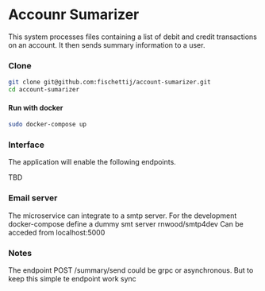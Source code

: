 # Accounr Sumarizer

This system processes files containing a list of debit and credit transactions on an account. It then sends summary information to a user.

### Clone

```bash
git clone git@github.com:fischettij/account-sumarizer.git
cd account-sumarizer
```

#### Run with docker

```bash
sudo docker-compose up
```

### Interface
The application will enable the following endpoints.

TBD

### Email server
The microservice can integrate to a smtp server. For the development docker-compose define a dummy smt server rnwood/smtp4dev
Can be acceded from localhost:5000

### Notes
The endpoint POST /summary/send could be grpc or asynchronous. But to keep this simple te endpoint work sync 